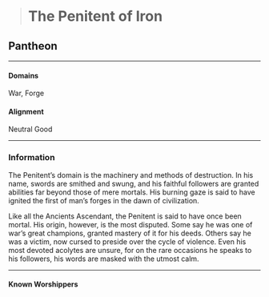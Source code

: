 ># The Penitent of Iron

## Pantheon 

***

#### Domains 

War, Forge

#### Alignment

Neutral Good

***

### Information

  

The Penitent’s domain is the machinery and methods of destruction. In his name, swords are smithed and swung, and his faithful followers are granted abilities far beyond those of mere mortals. His burning gaze is said to have ignited the first of man’s forges in the dawn of civilization.

Like all the Ancients Ascendant, the Penitent is said to have once been mortal. His origin, however, is the most disputed. Some say he was one of war’s great champions, granted mastery of it for his deeds. Others say he was a victim, now cursed to preside over the cycle of violence. Even his most devoted acolytes are unsure, for on the rare occasions he speaks to his followers, his words are masked with the utmost calm.

***

#### Known Worshippers
